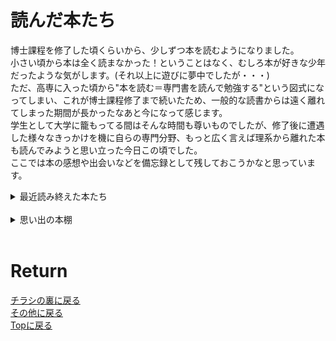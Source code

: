 <!-- Google tag (gtag.js) -->
<script async src="https://www.googletagmanager.com/gtag/js?id=G-8P412RLRC8"></script>
<script>
  window.dataLayer = window.dataLayer || [];
  function gtag(){dataLayer.push(arguments);}
  gtag('js', new Date());

  gtag('config', 'G-8P412RLRC8');
</script>

# 読んだ本たち

博士課程を修了した頃くらいから、少しずつ本を読むようになりました。<br>
小さい頃から本は全く読まなかった！ということはなく、むしろ本が好きな少年だったような気がします。(それ以上に遊びに夢中でしたが・・・)<br>
ただ、高専に入った頃から"本を読む＝専門書を読んで勉強する"という図式になってしまい、これが博士課程修了まで続いたため、一般的な読書からは遠く離れてしまった期間が長かったなあと今になって感じます。<br>
学生として大学に籠もってる間はそんな時間も尊いものでしたが、修了後に遭遇した様々なきっかけを機に自らの専門分野、もっと広く言えば理系から離れた本も読んでみようと思い立った今日この頃でした。
<br>
ここでは本の感想や出会いなどを備忘録として残しておこうかなと思っています。
<br>

<details>
<summary>最近読み終えた本たち</summary>

(博士課程修了あたりから)<br>
<a href="./book/bochan.html" target="_self">坊っちゃん</a><br>
老人と海<br>
<a href="./book/sin.html" target="_self">罪と罰</a><br>
Die with zero<br>
<a href="./book/yohaku.html" target="_self">ロシア語の余白の余白</a><br>
ロシア語だけの青春<br>
早すぎた男 南部陽一郎物語<br>
ことばと思考<br>
無限の天才―夭逝の数学者・ラマヌジャン<br>
言語哲学がはじまる<br>
マヤ文明の謎<br>
外国語の遊園地<br>
<a href="./book/israel.html" target="_self">イスラエル 人類史上最もやっかいな問題</a><br>
ご冗談でしょう, ファインマンさん<br>
チョムスキー<br>
現象学<br>
もっとにぎやかな外国語の世界<br>
量子力学と私<br>
ロウソクの科学<br>
言語起源論-旋律と音楽的模倣について-<br>
魏志倭人伝<br>
動物農場<br>
言語の本質<br>
<a href="./book/coffee.html" target="_self">珈琲店タレーランの事件簿</a><br>
さよならドビュッシー<br>
</details>
<br>

<details>
<summary>思い出の本棚</summary>

(昔読んだ本で、記憶や印象に残っているものたち)<br>
<a href="./book/3gokushi_blue.html" target="_self">三国志</a><br>
<!-- 三国志2<br> -->
信長私記<br>
ライトノベルたち<br>
DDD<br>
Newton 2008年12月号<br>
キッテル固体物理学<br>
基礎物理学演習, 明解演習微分積分<br>
電子スピン共鳴<br>
<!-- <a href="./book/3gokushi_blue.html" target="_self">三国志2</a><br>
<a href="./book/3gokushi_blue.html" target="_self">信長私記</a><br>
<a href="./book/3gokushi_blue.html" target="_self">ライトノベルたち</a><br>
<a href="./book/3gokushi_blue.html" target="_self">DDD</a><br>
<a href="./book/3gokushi_blue.html" target="_self">ニュートン特別号</a><br>
<a href="./book/3gokushi_blue.html" target="_self">キッテル固体物理学</a><br>
<a href="./book/3gokushi_blue.html" target="_self">基礎物理学演習</a><br>
<a href="./book/3gokushi_blue.html" target="_self">明快演習 微分積分</a><br>
<a href="./book/3gokushi_blue.html" target="_self">電子スピン共鳴</a><br> -->
</details>
<br>


# Return
[チラシの裏に戻る](./zakki.md)<br>
[その他に戻る](../others.md)<br>
[Topに戻る](https://motoyashinozaki.github.io/minidora/)